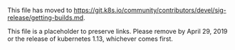 This file has moved to https://git.k8s.io/community/contributors/devel/sig-release/getting-builds.md.

This file is a placeholder to preserve links.  Please remove by April 29, 2019 or the release of kubernetes 1.13, whichever comes first.